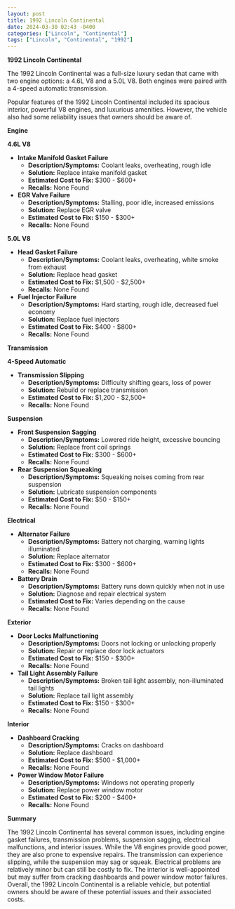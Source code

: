 ```yaml
---
layout: post
title: 1992 Lincoln Continental
date: 2024-03-30 02:43 -0400
categories: ["Lincoln", "Continental"]
tags: ["Lincoln", "Continental", "1992"]
---
```

**1992 Lincoln Continental**

The 1992 Lincoln Continental was a full-size luxury sedan that came with two engine options: a 4.6L V8 and a 5.0L V8. Both engines were paired with a 4-speed automatic transmission.

Popular features of the 1992 Lincoln Continental included its spacious interior, powerful V8 engines, and luxurious amenities. However, the vehicle also had some reliability issues that owners should be aware of.

**Engine**

**4.6L V8**

* **Intake Manifold Gasket Failure**
  * **Description/Symptoms:** Coolant leaks, overheating, rough idle
  * **Solution:** Replace intake manifold gasket
  * **Estimated Cost to Fix:** $300 - $600+
  * **Recalls:** None Found
* **EGR Valve Failure**
  * **Description/Symptoms:** Stalling, poor idle, increased emissions
  * **Solution:** Replace EGR valve
  * **Estimated Cost to Fix:** $150 - $300+
  * **Recalls:** None Found

**5.0L V8**

* **Head Gasket Failure**
  * **Description/Symptoms:** Coolant leaks, overheating, white smoke from exhaust
  * **Solution:** Replace head gasket
  * **Estimated Cost to Fix:** $1,500 - $2,500+
  * **Recalls:** None Found
* **Fuel Injector Failure**
  * **Description/Symptoms:** Hard starting, rough idle, decreased fuel economy
  * **Solution:** Replace fuel injectors
  * **Estimated Cost to Fix:** $400 - $800+
  * **Recalls:** None Found

**Transmission**

**4-Speed Automatic**

* **Transmission Slipping**
  * **Description/Symptoms:** Difficulty shifting gears, loss of power
  * **Solution:** Rebuild or replace transmission
  * **Estimated Cost to Fix:** $1,200 - $2,500+
  * **Recalls:** None Found

**Suspension**

* **Front Suspension Sagging**
  * **Description/Symptoms:** Lowered ride height, excessive bouncing
  * **Solution:** Replace front coil springs
  * **Estimated Cost to Fix:** $300 - $600+
  * **Recalls:** None Found
* **Rear Suspension Squeaking**
  * **Description/Symptoms:** Squeaking noises coming from rear suspension
  * **Solution:** Lubricate suspension components
  * **Estimated Cost to Fix:** $50 - $150+
  * **Recalls:** None Found

**Electrical**

* **Alternator Failure**
  * **Description/Symptoms:** Battery not charging, warning lights illuminated
  * **Solution:** Replace alternator
  * **Estimated Cost to Fix:** $300 - $600+
  * **Recalls:** None Found
* **Battery Drain**
  * **Description/Symptoms:** Battery runs down quickly when not in use
  * **Solution:** Diagnose and repair electrical system
  * **Estimated Cost to Fix:** Varies depending on the cause
  * **Recalls:** None Found

**Exterior**

* **Door Locks Malfunctioning**
  * **Description/Symptoms:** Doors not locking or unlocking properly
  * **Solution:** Repair or replace door lock actuators
  * **Estimated Cost to Fix:** $150 - $300+
  * **Recalls:** None Found
* **Tail Light Assembly Failure**
  * **Description/Symptoms:** Broken tail light assembly, non-illuminated tail lights
  * **Solution:** Replace tail light assembly
  * **Estimated Cost to Fix:** $150 - $300+
  * **Recalls:** None Found

**Interior**

* **Dashboard Cracking**
  * **Description/Symptoms:** Cracks on dashboard
  * **Solution:** Replace dashboard
  * **Estimated Cost to Fix:** $500 - $1,000+
  * **Recalls:** None Found
* **Power Window Motor Failure**
  * **Description/Symptoms:** Windows not operating properly
  * **Solution:** Replace power window motor
  * **Estimated Cost to Fix:** $200 - $400+
  * **Recalls:** None Found

**Summary**

The 1992 Lincoln Continental has several common issues, including engine gasket failures, transmission problems, suspension sagging, electrical malfunctions, and interior issues. While the V8 engines provide good power, they are also prone to expensive repairs. The transmission can experience slipping, while the suspension may sag or squeak. Electrical problems are relatively minor but can still be costly to fix. The interior is well-appointed but may suffer from cracking dashboards and power window motor failures. Overall, the 1992 Lincoln Continental is a reliable vehicle, but potential owners should be aware of these potential issues and their associated costs.
